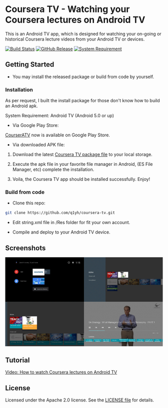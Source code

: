# Coursera TV - Watching your Coursera lectures on Android TV

This is an Android TV app, which is designed for watching your on-going or historical Coursera lecture videos from your Android TV or devices. 

[![Build Status](https://travis-ci.org/q1yh/coursera-tv.svg?branch=master)](https://travis-ci.org/q1yh/coursera-tv)
[![GitHub Release](https://img.shields.io/github/release/q1yh/coursera-tv.svg)](https://github.com/q1yh/coursera-tv/releases/1.0.1)
[![System Requirement](https://img.shields.io/badge/Android-v5.0%2B-red.svg)]()

## Getting Started

- You may install the released package or build from code by yourself. 

### Installation

As per request, I built the install package for those don't know how to build an Android apk. 

System Requirement: Android TV (Android 5.0 or up)

- Via Google Play Store:

[CourserATV](https://play.google.com/store/apps/details?id=com.bundia.courseratv) now is available on Google Play Store.

- Via downloaded APK file:

1. Download the latest [Coursera TV package file](https://github.com/q1yh/coursera-tv/releases/) to your local storage.

2. Execute the apk file in your favorite file manager in Android, (ES File Manager, etc) complete the installation.

3. Voila, the Coursera TV app should be installed successfully. Enjoy!

### Build from code

- Clone this repo:

```sh
git clone https://github.com/q1yh/coursera-tv.git
```
- Edit string.xml file in /Res folder for fit your own account.

- Compile and deploy to your Android TV device.


## Screenshots

[![Screenshot](screenshot.png)](https://github.com/q1yh/coursera-tv/raw/master/screenshot.png)

## Tutorial

[Video: How to watch Coursera lectures on Android TV](https://www.youtube.com/watch?v=hjevrgtkij4)

## License

Licensed under the Apache 2.0 license. See the [LICENSE file][license] for details.

[license]: LICENSE
